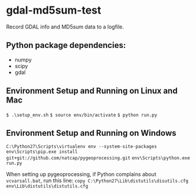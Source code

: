 gdal-md5sum-test
================

Record GDAL info and MD5sum data to a logfile.

Python package dependencies:
----------------------------
+ numpy
+ scipy
+ gdal

Environment Setup and Running on Linux and Mac
--------------------------------
``$ .\setup_env.sh``
``$ source env/bin/activate``
``$ python run.py``

Environment Setup and Running on Windows
----------------------------------------
``C:\Python27\Scripts\virtualenv env --system-site-packages``
``env\Scripts\pip.exe install git+git://github.com/natcap/pygeoprocessing.git``
``env\Scripts\python.exe run.py``

When setting up pygeoprocessing, if Python complains about ``vcvarsall.bat``, run this line:
``copy C:\Python27\Lib\distutils\disutils.cfg env\Lib\distutils\distutils.cfg``

